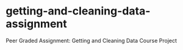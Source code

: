 # getting-and-cleaning-data-assignment
Peer Graded Assignment: Getting and Cleaning Data Course Project
